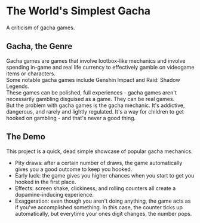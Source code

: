 # The World's Simplest Gacha
A criticism of gacha games.
## Gacha, the Genre
Gacha games are games that involve lootbox-like mechanics and involve spending in-game and real life currency to effectively gamble on videogame items or characters.  
Some notable gacha games include Genshin Impact and Raid: Shadow Legends.  
These games can be polished, full experiences - gacha games aren't necessarily gambling disguised as a game. They can be real games.  
But the problem with gacha games is the gacha mechanic. It's addictive, dangerous, and rarely and lightly regulated. It's a way for children to get hooked on gambling - and that's never a good thing.
## The Demo
This project is a quick, dead simple showcase of popular gacha mechanics.  
- Pity draws: after a certain number of draws, the game automatically gives you a good outcome to keep you hooked.
- Early luck: the game gives you higher chances when you start to get you hooked in the first place.
- Effects: screen shake, clickiness, and rolling counters all create a dopamine-inducing experience.
- Exaggeration: even though you aren't doing anything, the game acts as if you've accomplished something. In this case, the counter ticks up automatically, but everytime your ones digit changes, the number pops.